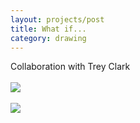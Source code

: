 ```yaml
---
layout: projects/post
title: What if...
category: drawing
---
```

Collaboration with Trey Clark
<br><br>
<img src="../../img/drawings/planemergency.jpg">
<br><br>
<img src="../../img/drawings/nuggets.jpg">
